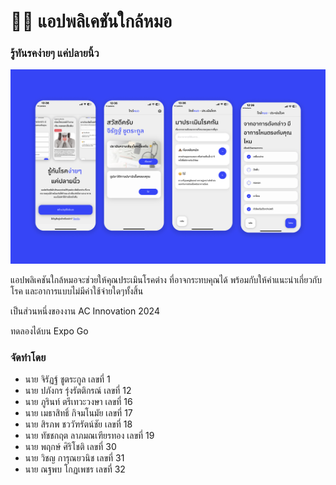 # 🧑‍⚕️ แอปพลิเคชันใกล้หมอ

### รู้ทันรคง่ายๆ แค่ปลายนิ้ว

![a](assets/images/Preview.png)

แอปพลิเคชันใกล้หมอจะช่วยให้คุณประเมินโรคต่าง ที่อาจกระทบคุณได้ พร้อมกับให้คำแนะนำเกี่ยวกับโรค และอาการแบบไม่มีค่าใช้จ่ายใดๆทั้งสิ้น

เป็นส่วนหนึ่งของงาน AC Innovation 2024

ทดลองได้บน Expo Go

### จัดทำโดย

- นาย จิรัฏฐ์ ชูตระกูล เลขที่ 1
- นาย ปภังกร รุ่งรัตติกรณ์ เลขที่ 12
- นาย ภูรินท์ ตรีเทวะวงษา เลขที่ 16
- นาย เมธาสิทธิ์ กิจมโนมัย เลขที่ 17
- นาย สิรภพ ชววัฑรัตน์ชัย เลขที่ 18
- นาย ทัชชกฤต ลาภมณเฑียรทอง เลขที่ 19
- นาย พฤกษ์ ศิริโชติ เลขที่ 30
- นาย วิชญ การุณยวนิช เลขที่ 31
- นาย ณฐพบ โกฏเพชร เลขที่ 32
